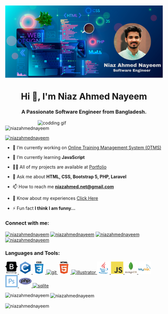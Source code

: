 ![logo](https://github.com/NiazAhmedNayeem/NiazAhmedNayeem/blob/main/Banner.png)

<h1 align="center">Hi 👋, I'm Niaz Ahmed Nayeem</h1>
<h3 align="center">A Passionate Software Engineer from Bangladesh.</h3>

<img align="right" alt="codding gif" width="400"   src="https://media2.giphy.com/media/qgQUggAC3Pfv687qPC/giphy.gif"/>

<p align="left"> <img src="https://komarev.com/ghpvc/?username=niazahmednayeem&label=Profile%20views&color=0e75b6&style=flat" alt="niazahmednayeem" /> </p>

<p align="left"> <a href="https://twitter.com/niazahmednayeem" target="blank"><img src="https://img.shields.io/twitter/follow/niazahmednayeem?logo=twitter&style=for-the-badge" alt="niazahmednayeem" /></a> </p>

- 🔭 I’m currently working on [Online Training Management System (OTMS)](https://github.com/NiazAhmedNayeem/OTMS)

- 🌱 I’m currently learning **JavaScript**

- 👨‍💻 All of my projects are available at [Portfolio](https://niazahmednayeem.github.io/home/)

- 💬 Ask me about **HTML, CSS, Bootstrap 5, PHP, Laravel**

- 📫 How to reach me **niazahmed.net@gmail.com**

- 📄 Know about my experiences [Click Here](https://drive.google.com/file/d/1ggQDHqx9rp6jcS_2lbxBot_FcQ6kggHj/view?usp=share_link)

- ⚡ Fun fact **I think I am funny...**

<h3 align="left">Connect with me:</h3>
<p align="left">
<a href="https://twitter.com/niazahmednayeem" target="blank"><img align="center" src="https://raw.githubusercontent.com/rahuldkjain/github-profile-readme-generator/master/src/images/icons/Social/twitter.svg" alt="niazahmednayeem" height="30" width="40" /></a>
<a href="https://linkedin.com/in/niazahmednayeem" target="blank"><img align="center" src="https://raw.githubusercontent.com/rahuldkjain/github-profile-readme-generator/master/src/images/icons/Social/linked-in-alt.svg" alt="niazahmednayeem" height="30" width="40" /></a>
<a href="https://fb.com/niazahmednayeem" target="blank"><img align="center" src="https://raw.githubusercontent.com/rahuldkjain/github-profile-readme-generator/master/src/images/icons/Social/facebook.svg" alt="niazahmednayeem" height="30" width="40" /></a>
<a href="https://instagram.com/niazahmednayeem" target="blank"><img align="center" src="https://raw.githubusercontent.com/rahuldkjain/github-profile-readme-generator/master/src/images/icons/Social/instagram.svg" alt="niazahmednayeem" height="30" width="40" /></a>
</p>

<h3 align="left">Languages and Tools:</h3>
<p align="left"> <a href="https://getbootstrap.com" target="_blank" rel="noreferrer"> <img src="https://raw.githubusercontent.com/devicons/devicon/master/icons/bootstrap/bootstrap-plain-wordmark.svg" alt="bootstrap" width="40" height="40"/> </a> <a href="https://www.cprogramming.com/" target="_blank" rel="noreferrer"> <img src="https://raw.githubusercontent.com/devicons/devicon/master/icons/c/c-original.svg" alt="c" width="40" height="40"/> </a> <a href="https://www.w3schools.com/css/" target="_blank" rel="noreferrer"> <img src="https://raw.githubusercontent.com/devicons/devicon/master/icons/css3/css3-original-wordmark.svg" alt="css3" width="40" height="40"/> </a> <a href="https://git-scm.com/" target="_blank" rel="noreferrer"> <img src="https://www.vectorlogo.zone/logos/git-scm/git-scm-icon.svg" alt="git" width="40" height="40"/> </a> <a href="https://www.w3.org/html/" target="_blank" rel="noreferrer"> <img src="https://raw.githubusercontent.com/devicons/devicon/master/icons/html5/html5-original-wordmark.svg" alt="html5" width="40" height="40"/> </a> <a href="https://www.adobe.com/in/products/illustrator.html" target="_blank" rel="noreferrer"> <img src="https://www.vectorlogo.zone/logos/adobe_illustrator/adobe_illustrator-icon.svg" alt="illustrator" width="40" height="40"/> </a> <a href="https://www.java.com" target="_blank" rel="noreferrer"> <img src="https://raw.githubusercontent.com/devicons/devicon/master/icons/java/java-original.svg" alt="java" width="40" height="40"/> </a> <a href="https://developer.mozilla.org/en-US/docs/Web/JavaScript" target="_blank" rel="noreferrer"> <img src="https://raw.githubusercontent.com/devicons/devicon/master/icons/javascript/javascript-original.svg" alt="javascript" width="40" height="40"/> </a> <a href="https://www.mongodb.com/" target="_blank" rel="noreferrer"> <img src="https://raw.githubusercontent.com/devicons/devicon/master/icons/mongodb/mongodb-original-wordmark.svg" alt="mongodb" width="40" height="40"/> </a> <a href="https://www.mysql.com/" target="_blank" rel="noreferrer"> <img src="https://raw.githubusercontent.com/devicons/devicon/master/icons/mysql/mysql-original-wordmark.svg" alt="mysql" width="40" height="40"/> </a> <a href="https://www.photoshop.com/en" target="_blank" rel="noreferrer"> <img src="https://raw.githubusercontent.com/devicons/devicon/master/icons/photoshop/photoshop-line.svg" alt="photoshop" width="40" height="40"/> </a> <a href="https://www.php.net" target="_blank" rel="noreferrer"> <img src="https://raw.githubusercontent.com/devicons/devicon/master/icons/php/php-original.svg" alt="php" width="40" height="40"/> </a> <a href="https://www.sqlite.org/" target="_blank" rel="noreferrer"> <img src="https://www.vectorlogo.zone/logos/sqlite/sqlite-icon.svg" alt="sqlite" width="40" height="40"/> </a> </p>

<p><img align="left" src="https://github-readme-stats.vercel.app/api/top-langs?username=niazahmednayeem&show_icons=true&locale=en&layout=compact" alt="niazahmednayeem" /></p>

<p>&nbsp;<img align="center" src="https://github-readme-stats.vercel.app/api?username=niazahmednayeem&show_icons=true&locale=en" alt="niazahmednayeem" /></p>

<p><img align="center" src="https://github-readme-streak-stats.herokuapp.com/?user=niazahmednayeem&" alt="niazahmednayeem" /></p>
